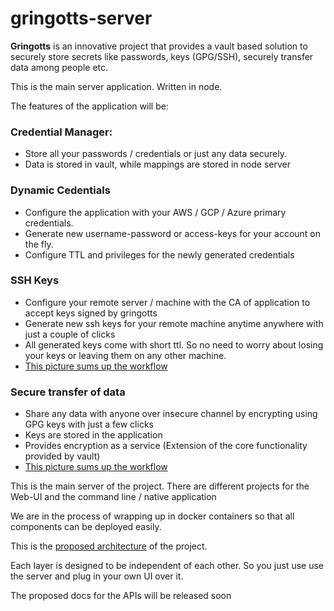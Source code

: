 # gringotts-server


**Gringotts** is an innovative project that provides a vault based solution to securely store secrets like passwords, keys (GPG/SSH), securely transfer data among people etc.

This is the main server application. Written in node.

The features of the application will be:

### Credential Manager:

* Store all your passwords / credentials or just any data securely.
* Data is stored in vault, while mappings are stored in node server

### Dynamic Cedentials

* Configure the application with your AWS / GCP / Azure primary credentials. 
* Generate new username-password or access-keys for your account on the fly.
* Configure TTL and privileges for the newly generated credentials

### SSH Keys

* Configure your remote server / machine with the CA of application to accept keys signed by gringotts
* Generate new ssh keys for your remote machine anytime anywhere with just a couple of clicks
* All generated keys come with short ttl. So no need to worry about losing your keys or leaving them on any other machine.
* [This picture sums up the workflow](Planning/Images/ssh.png)

### Secure transfer of data

* Share any data with anyone over insecure channel by encrypting using GPG keys with just a few clicks
* Keys are stored in the application
* Provides encryption as a service (Extension of the core functionality provided by vault)
* [This picture sums up the workflow](Planning/Images/gpg.png)


This is the main server of the project. There are different projects for the Web-UI and the command line / native application

We are in the process of wrapping up in docker containers so that all components can be deployed easily.

This is the [proposed architecture](Planning/Images/architecture.png) of the project.

Each layer is designed to be independent of each other. So you just use use the server and plug in your own UI over it.

The proposed docs for the APIs will be released soon

